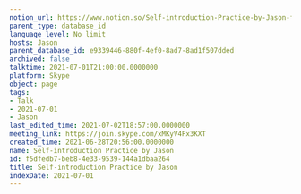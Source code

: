 ```yaml
---
notion_url: https://www.notion.so/Self-introduction-Practice-by-Jason-f5dfedb7beb84e339539144a1dbaa264
parent_type: database_id
language_level: No limit
hosts: Jason
parent_database_id: e9339446-880f-4ef0-8ad7-8ad1f507dded
archived: false
talktime: 2021-07-01T21:00:00.0000000
platform: Skype
object: page
tags:
- Talk
- 2021-07-01
- Jason
last_edited_time: 2021-07-02T18:57:00.0000000
meeting_link: https://join.skype.com/xMKyV4Fx3KXT
created_time: 2021-06-28T20:56:00.0000000
name: Self-introduction Practice by Jason
id: f5dfedb7-beb8-4e33-9539-144a1dbaa264
title: Self-introduction Practice by Jason
indexDate: 2021-07-01
---
```







